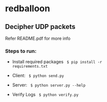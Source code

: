 # redballoon
## Decipher UDP packets

Refer README.pdf for more info

### Steps to run:

- Install required packages
    <code>
      $ pip install -r requirements.txt
    </code>

- Client:
   <code>
      $ python send.py
   </code>

- Server:
   <code>
      $ python server.py --help
   </code>

- Verify Logs
   <code>
      $ python verify.py
   </code>
